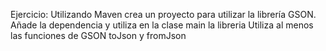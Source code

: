 Ejercicio:
Utilizando Maven crea un proyecto para utilizar la librería GSON. Añade la dependencia y utiliza en la clase main la libreria
Utiliza al menos las funciones de GSON toJson y fromJson
